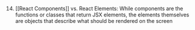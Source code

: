 14. [[React Components]] vs. React Elements: While components are the functions or classes that return JSX elements, the elements themselves are objects that describe what should be rendered on the screen